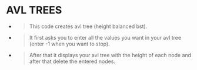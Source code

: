 # AVL TREES
* > This code creates avl tree (height balanced bst).
* > It first asks you to enter all the values you want in your avl tree (enter -1 when you want to stop).
* > After that it displays your avl tree with the height of each node and after that delete the entered nodes.
